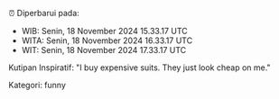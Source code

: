 ⏰ Diperbarui pada:
- WIB: Senin, 18 November 2024 15.33.17 UTC
- WITA: Senin, 18 November 2024 16.33.17 UTC
- WIT: Senin, 18 November 2024 17.33.17 UTC

Kutipan Inspiratif:
"I buy expensive suits. They just look cheap on me."


Kategori: funny

